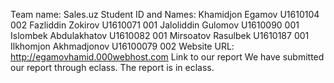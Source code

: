 Team name: 
  Sales.uz
Student ID and Names:
  Khamidjon Egamov 		U1610104 		002
	Fazliddin Zokirov			U1610071		001
	Jaloliddin Gulomov		U1610090   	 	001
	Islombek Abdulakhatov		U1610082   	 	001
  Mirsoatov Rasulbek		U1610187		001
	Ilkhomjon Akhmadjonov	U16100079		002
Website URL:
  http://egamovhamid.000webhost.com
 Link to our report
  We have submitted our report through eclass. The report is in eclass. 

